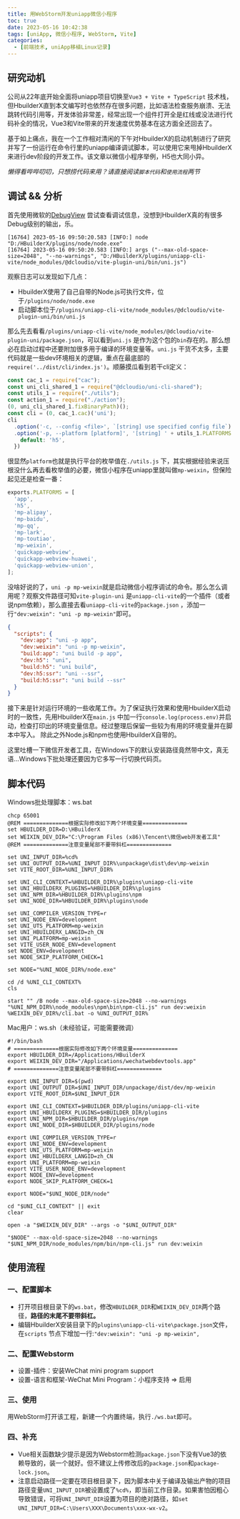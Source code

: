 ```yaml
---
title: 用WebStorm开发uniapp微信小程序
toc: true
date: 2023-05-16 10:42:38
tags: [uniApp, 微信小程序, WebStorm, Vite]
categories:
  - [前端技术, uniApp移植Linux记录]
---
```

## 研究动机

公司从22年底开始全面将uniapp项目切换至`Vue3 + Vite + TypeScript`
技术栈，但HbuilderX直到本文编写时也依然存在很多问题，比如语法检查服务崩溃、无法跳转代码引用等，开发体验非常差，经常出现一个组件打开全是红线或没法进行代码补全的情况，Vue3和Vite带来的开发速度优势基本在这方面全还回去了。

基于如上痛点，我在一个工作相对清闲的下午对HbuilderX的启动机制进行了研究并写了一份运行在命令行里的uniapp编译调试脚本，可以使用它来甩掉HbuilderX来进行dev阶段的开发工作。该文章以微信小程序举例，H5也大同小异。

*懒得看哔哔叨叨，只想捞代码来用？请直接阅读`脚本代码`和`使用流程`两节*

## 调试 && 分析

首先使用微软的[DebugView](https://learn.microsoft.com/en-us/sysinternals/downloads/debugview)
尝试查看调试信息，没想到HbuilderX真的有很多Debug级别的输出，乐。

```shell
[16764] 2023-05-16 09:50:20.583 [INFO:] node "D:/HBuilderX/plugins/node/node.exe"
[16764] 2023-05-16 09:50:20.583 [INFO:] args ("--max-old-space-size=2048", "--no-warnings", "D:/HBuilderX/plugins/uniapp-cli-vite/node_modules/@dcloudio/vite-plugin-uni/bin/uni.js")
```

观察日志可以发现如下几点：

* HbuilderX使用了自己自带的Node.js可执行文件，位于`/plugins/node/node.exe`
* 启动脚本位于`/plugins/uniapp-cli-vite/node_modules/@dcloudio/vite-plugin-uni/bin/uni.js`

那么先去看看`/plugins/uniapp-cli-vite/node_modules/@dcloudio/vite-plugin-uni/package.json`，可以看到`uni.js`
是作为这个包的`bin`存在的。那么想必在启动过程中还要附加很多用于编译的环境变量等。`uni.js`
干货不太多，主要代码就是一些dev环境相关的逻辑，重点在最底部的`require('../dist/cli/index.js')`。顺藤摸瓜看到若干cli定义：

```javascript
const cac_1 = require("cac");
const uni_cli_shared_1 = require("@dcloudio/uni-cli-shared");
const utils_1 = require("./utils");
const action_1 = require("./action");
(0, uni_cli_shared_1.fixBinaryPath)();
const cli = (0, cac_1.cac)('uni');
cli
  .option('-c, --config <file>', `[string] use specified config file`)
  .option('-p, --platform [platform]', '[string] ' + utils_1.PLATFORMS.join(' | '), {
    default: 'h5',
  })
```

很显然`platform`也就是执行平台的枚举值在`./utils.js`
下，其实根据经验来说压根没什么再去看枚举值的必要，微信小程序在uniapp里就叫做`mp-weixin`，但保险起见还是检查一番：

```javascript
exports.PLATFORMS = [
  'app',
  'h5',
  'mp-alipay',
  'mp-baidu',
  'mp-qq',
  'mp-lark',
  'mp-toutiao',
  'mp-weixin',
  'quickapp-webview',
  'quickapp-webview-huawei',
  'quickapp-webview-union',
];
```

没啥好说的了，`uni -p mp-weixin`就是启动微信小程序调试的命令。那么怎么调用呢？观察文件路径可知`vite-plugin-uni`
是`uniapp-cli-vite`的一个插件（或者说npm依赖），那么直接去看`uniapp-cli-vite`的`package.json`
，添加一行`"dev:weixin": "uni -p mp-weixin"`即可。

```json
{
  "scripts": {
    "dev:app": "uni -p app",
    "dev:weixin": "uni -p mp-weixin",
    "build:app": "uni build -p app",
    "dev:h5": "uni",
    "build:h5": "uni build",
    "dev:h5:ssr": "uni --ssr",
    "build:h5:ssr": "uni build --ssr"
  }
}
```

接下来是针对运行环境的一些收尾工作。为了保证执行效果和使用HbuilderX启动时的一致性，先用HbuilderX在`main.js`
中加一行`console.log(process.env)`并启动，检查打印出的环境变量信息。经过整理后保留一些较为有用的环境变量并在脚本中写入。
除此之外Node.js和npm也使用HbuilderX自带的。

这里吐槽一下微信开发者工具，在Windows下的默认安装路径竟然带中文，真无语...Windows下批处理还要因为它多写一行切换代码页。

## 脚本代码

Windows批处理脚本：ws.bat

```shell
chcp 65001
@REM ==============根据实际修改如下两个环境变量==============
set HBUILDER_DIR=D:\HBuilderX
set WEIXIN_DEV_DIR="C:\Program Files (x86)\Tencent\微信web开发者工具"
@REM ==============注意变量尾部不要带斜杠==============

set UNI_INPUT_DIR=%cd%
set UNI_OUTPUT_DIR=%UNI_INPUT_DIR%\unpackage\dist\dev\mp-weixin
set VITE_ROOT_DIR=%UNI_INPUT_DIR%

set UNI_CLI_CONTEXT=%HBUILDER_DIR%\plugins\uniapp-cli-vite
set UNI_HBUILDERX_PLUGINS=%HBUILDER_DIR%\plugins
set UNI_NPM_DIR=%HBUILDER_DIR%\plugins\npm
set UNI_NODE_DIR=%HBUILDER_DIR%\plugins\node

set UNI_COMPILER_VERSION_TYPE=r
set UNI_NODE_ENV=development
set UNI_UTS_PLATFORM=mp-weixin
set UNI_HBUILDERX_LANGID=zh_CN
set UNI_PLATFORM=mp-weixin
set VITE_USER_NODE_ENV=development
set NODE_ENV=development
set NODE_SKIP_PLATFORM_CHECK=1

set NODE="%UNI_NODE_DIR%/node.exe"

cd /d %UNI_CLI_CONTEXT%
cls

start "" /B node --max-old-space-size=2048 --no-warnings "%UNI_NPM_DIR%\node_modules\npm\bin\npm-cli.js" run dev:weixin
%WEIXIN_DEV_DIR%/cli.bat -o %UNI_OUTPUT_DIR%
```

Mac用户：ws.sh（未经验证，可能需要微调）

```shell
#!/bin/bash
# ==============根据实际修改如下两个环境变量==============
export HBUILDER_DIR=/Applications/HBuilderX
export WEIXIN_DEV_DIR="/Applications/wechatwebdevtools.app"
# ==============注意变量尾部不要带斜杠==============

export UNI_INPUT_DIR=$(pwd)
export UNI_OUTPUT_DIR=$UNI_INPUT_DIR/unpackage/dist/dev/mp-weixin
export VITE_ROOT_DIR=$UNI_INPUT_DIR

export UNI_CLI_CONTEXT=$HBUILDER_DIR/plugins/uniapp-cli-vite
export UNI_HBUILDERX_PLUGINS=$HBUILDER_DIR/plugins
export UNI_NPM_DIR=$HBUILDER_DIR/plugins/npm
export UNI_NODE_DIR=$HBUILDER_DIR/plugins/node

export UNI_COMPILER_VERSION_TYPE=r
export UNI_NODE_ENV=development
export UNI_UTS_PLATFORM=mp-weixin
export UNI_HBUILDERX_LANGID=zh_CN
export UNI_PLATFORM=mp-weixin
export VITE_USER_NODE_ENV=development
export NODE_ENV=development
export NODE_SKIP_PLATFORM_CHECK=1

export NODE="$UNI_NODE_DIR/node"

cd "$UNI_CLI_CONTEXT" || exit
clear

open -a "$WEIXIN_DEV_DIR" --args -o "$UNI_OUTPUT_DIR"

"$NODE" --max-old-space-size=2048 --no-warnings "$UNI_NPM_DIR/node_modules/npm/bin/npm-cli.js" run dev:weixin
```

## 使用流程

### 一、配置脚本

* 打开项目根目录下的`ws.bat`，修改`HBUILDER_DIR`和`WEIXIN_DEV_DIR`两个路径，**路径的末尾不要带斜杠。**
* 编辑HbuilderX安装目录下的`plugins\uniapp-cli-vite\package.json`文件，在`scripts`
  节点下增加一行:`"dev:weixin": "uni -p mp-weixin",`

### 二、配置Webstorm

* 设置-插件：安装WeChat mini program support
* 设置-语言和框架-WeChat Mini Program：小程序支持 => 启用

### 三、使用

用WebStorm打开该工程，新建一个内置终端，执行`./ws.bat`即可。

### 四、补充

* Vue相关函数缺少提示是因为Webstorm检测`package.json`下没有Vue3的依赖导致的，装一个就好。但不建议上传修改后的`package.json`和`package-lock.json`。
* 注意启动路径一定要在项目根目录下，因为脚本中关于编译及输出产物的项目路径变量`UNI_INPUT_DIR`被设置成了`%cd%`，即当前工作目录。如果害怕因粗心导致错误，可将`UNI_INPUT_DIR`设置为项目的绝对路径，如`set UNI_INPUT_DIR=C:\Users\XXX\Documents\xxx-wx-v2`。

